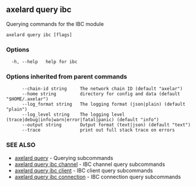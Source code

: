 ## axelard query ibc

Querying commands for the IBC module

```
axelard query ibc [flags]
```

### Options

```
  -h, --help   help for ibc
```

### Options inherited from parent commands

```
      --chain-id string     The network chain ID (default "axelar")
      --home string         directory for config and data (default "$HOME/.axelar")
      --log_format string   The logging format (json|plain) (default "plain")
      --log_level string    The logging level (trace|debug|info|warn|error|fatal|panic) (default "info")
      --output string       Output format (text|json) (default "text")
      --trace               print out full stack trace on errors
```

### SEE ALSO

- [axelard query](/cli-docs/v0_31_3/axelard_query) - Querying subcommands
- [axelard query ibc channel](/cli-docs/v0_31_3/axelard_query_ibc_channel) - IBC channel query subcommands
- [axelard query ibc client](/cli-docs/v0_31_3/axelard_query_ibc_client) - IBC client query subcommands
- [axelard query ibc connection](/cli-docs/v0_31_3/axelard_query_ibc_connection) - IBC connection query subcommands
